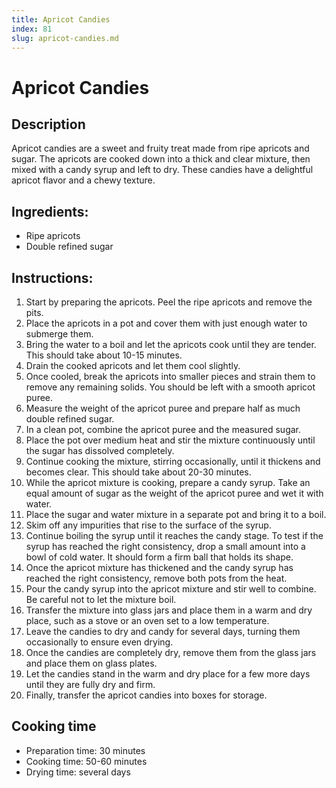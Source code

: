 ```yaml
---
title: Apricot Candies
index: 81
slug: apricot-candies.md
---
```


# Apricot Candies

## Description
Apricot candies are a sweet and fruity treat made from ripe apricots and sugar. The apricots are cooked down into a thick and clear mixture, then mixed with a candy syrup and left to dry. These candies have a delightful apricot flavor and a chewy texture.

## Ingredients:
- Ripe apricots
- Double refined sugar

## Instructions:
1. Start by preparing the apricots. Peel the ripe apricots and remove the pits. 
2. Place the apricots in a pot and cover them with just enough water to submerge them.
3. Bring the water to a boil and let the apricots cook until they are tender. This should take about 10-15 minutes.
4. Drain the cooked apricots and let them cool slightly.
5. Once cooled, break the apricots into smaller pieces and strain them to remove any remaining solids. You should be left with a smooth apricot puree.
6. Measure the weight of the apricot puree and prepare half as much double refined sugar.
7. In a clean pot, combine the apricot puree and the measured sugar.
8. Place the pot over medium heat and stir the mixture continuously until the sugar has dissolved completely.
9. Continue cooking the mixture, stirring occasionally, until it thickens and becomes clear. This should take about 20-30 minutes.
10. While the apricot mixture is cooking, prepare a candy syrup. Take an equal amount of sugar as the weight of the apricot puree and wet it with water.
11. Place the sugar and water mixture in a separate pot and bring it to a boil.
12. Skim off any impurities that rise to the surface of the syrup.
13. Continue boiling the syrup until it reaches the candy stage. To test if the syrup has reached the right consistency, drop a small amount into a bowl of cold water. It should form a firm ball that holds its shape.
14. Once the apricot mixture has thickened and the candy syrup has reached the right consistency, remove both pots from the heat.
15. Pour the candy syrup into the apricot mixture and stir well to combine. Be careful not to let the mixture boil.
16. Transfer the mixture into glass jars and place them in a warm and dry place, such as a stove or an oven set to a low temperature.
17. Leave the candies to dry and candy for several days, turning them occasionally to ensure even drying.
18. Once the candies are completely dry, remove them from the glass jars and place them on glass plates.
19. Let the candies stand in the warm and dry place for a few more days until they are fully dry and firm.
20. Finally, transfer the apricot candies into boxes for storage.

## Cooking time
- Preparation time: 30 minutes
- Cooking time: 50-60 minutes
- Drying time: several days
